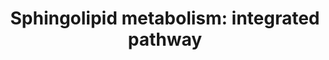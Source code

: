 ---
annotations:
- id: PW:0000454
  parent: classic metabolic pathway
  type: Pathway Ontology
  value: cholesterol biosynthetic pathway
- id: PW:0000197
  parent: classic metabolic pathway
  type: Pathway Ontology
  value: sphingolipid metabolic pathway
- id: PW:0000745
  parent: classic metabolic pathway
  type: Pathway Ontology
  value: sphingomyelin metabolic pathway
- id: PW:0000162
  parent: classic metabolic pathway
  type: Pathway Ontology
  value: sphingolipid biosynthetic pathway
authors:
- DeSl
- Khanspers
- Eweitz
- Conroy lipids
- Egonw
communities:
- Lipids
description: New PW, homology converted
last-edited: 2021-11-26
ndex: c6e642ff-8b6c-11eb-9e72-0ac135e8bacf
organisms:
- Homo sapiens
redirect_from:
- /index.php/Pathway:WP4726
- /instance/WP4726
revision: null
schema-jsonld:
- '@context': https://schema.org/
  '@id': https://wikipathways.github.io/pathways/WP4726.html
  '@type': Dataset
  creator:
    '@type': Organization
    name: WikiPathways
  description: New PW, homology converted
  keywords:
  - 1-Hexadecenal
  - 3-keto-sphinganine
  - ADP
  - ASAH1
  - ATP
  - C14DH-Ceramide
  - C16 Cer
  - C16 CerP
  - C16 GalCer
  - C16 GlcCer
  - C16 SM
  - C16DH CerP
  - C16DH GalCer
  - C16DH GlcCer
  - C16DH SM
  - C16DH-Cer
  - C18 Cer
  - C18 CerP
  - C18 GalCer
  - C18 GlcCer
  - C18 SM
  - C18DH CerP
  - C18DH GalCer
  - C18DH GlcCer
  - C18DH SM
  - C18DH-Cer
  - C20 Cer
  - C20 CerP
  - C20 GalCer
  - C20 GlcCer
  - C20 SM
  - C20DH CerP
  - C20DH GalCer
  - C20DH GlcCer
  - C20DH SM
  - C20DH-Cer
  - C22 Cer
  - C22 CerP
  - C22 GalCer
  - C22 GlcCer
  - C22 SM
  - C22DH CerP
  - C22DH GalCer
  - C22DH GlcCer
  - C22DH SM
  - C22DH-Cer
  - C24 Cer
  - C24 CerP
  - C24 GalCer
  - C24 GlcCer
  - C24 SM
  - C24:1 Cer
  - C24:1 CerP
  - C24:1 GalCer
  - C24:1 GlcCer
  - C24:1 SM
  - C24:1DH CerP
  - C24:1DH GalCer
  - C24:1DH GlcCer
  - C24:1DH SM
  - C24:1DH-Cer
  - C24DH CerP
  - C24DH GalCer
  - C24DH GlcCer
  - C24DH SM
  - C24DH-Cer
  - C26 Cer
  - C26 CerP
  - C26 GalCer
  - C26 GlcCer
  - C26 SM
  - C26:1 Cer
  - C26:1 CerP
  - C26:1 GalCer
  - C26:1 GlcCer
  - C26:1 SM
  - C26:1DH CerP
  - C26:1DH GalCer
  - C26:1DH GlcCer
  - C26:1DH SM
  - C26:1DH-Cer
  - C26DH CerP
  - C26DH GalCer
  - C26DH GlcCer
  - C26DH SM
  - C26DH-Cer
  - CERK
  - CERS1
  - CERS2
  - CERS3
  - CERS4
  - CERS5
  - CERS6
  - CoA(14:0)
  - CoA(16:0)
  - CoA(18:0)
  - CoA(20:0)
  - CoA(22:0)
  - CoA(24:0)
  - CoA(24:1)
  - CoA(26:0)
  - CoA(26:1)
  - DEGS1
  - DEGS2
  - Ethanolamine-phosphate
  - H2O
  - Hexadecanal
  - KDSR
  - PLPP3
  - Palmitoyl-CoA
  - Ppap2a
  - Ppap2c
  - SGMS1
  - SGMS2
  - SGPL1
  - SGPP1
  - SGPP2
  - SMPD1
  - SPHK1
  - SPHK2
  - SPTLC1
  - SPTLC2
  - Serine
  - Sphinganine
  - Sphinganine-1-phosphate
  - Sphingosine
  - Sphingosine-1-phosphate
  - UGCG
  - UGT8
  license: CC0
  name: 'Sphingolipid metabolism: integrated pathway'
seo: CreativeWork
title: 'Sphingolipid metabolism: integrated pathway'
wpid: WP4726
---
